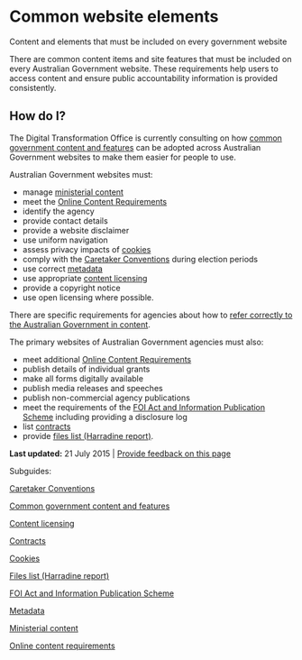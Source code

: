 Common website elements
=======================

Content and elements that must be included on every government website

There are common content items and site features that must be included on every Australian Government website. These requirements help users to access content and ensure public accountability information is provided consistently.

How do I?
---------

The Digital Transformation Office is currently consulting on how [common government content and features](../../node/991.html) can be adopted across Australian Government websites to make them easier for people to use.

Australian Government websites must:

-   manage [ministerial content](../../node/996.html)
-   meet the [Online Content Requirements](../../node/1001.html)
-   identify the agency
-   provide contact details
-   provide a website disclaimer
-   use uniform navigation
-   assess privacy impacts of [cookies](../../node/1006.html)
-   comply with the [Caretaker Conventions](../../node/1011.html) during election periods
-   use correct [metadata](../../node/1016.html)
-   use appropriate [content licensing](../../node/1021.html)
-   provide a copyright notice
-   use open licensing where possible.

There are specific requirements for agencies about how to [refer correctly to the Australian Government in content](../../node/551.html#refercorrectly).

The primary websites of Australian Government agencies must also:

-   meet additional [Online Content Requirements](../../node/1001.html)
-   publish details of individual grants
-   make all forms digitally available
-   publish media releases and speeches
-   publish non-commercial agency publications
-   meet the requirements of the [FOI Act and Information Publication Scheme](../subguides/foi-act-and-information-publication-scheme/index.html) including providing a disclosure log
-   list [contracts](../../node/1031.html)
-   provide [files list (Harradine report)](../../node/1036.html).

**Last updated:** 21 July 2015 | [Provide feedback on this page](../../feedback%3Furl_from=Common%2520website%2520elements.html)

Subguides: 

[Caretaker Conventions](../../node/1011.html)

[Common government content and features](../../node/991.html)

[Content licensing](../../node/1021.html)

[Contracts](../../node/1031.html)

[Cookies](../../node/1006.html)

[Files list (Harradine report)](../../node/1036.html)

[FOI Act and Information Publication Scheme](../subguides/foi-act-and-information-publication-scheme/index.html)

[Metadata](../../node/1016.html)

[Ministerial content](../../node/996.html)

[Online content requirements](../../node/1001.html)

